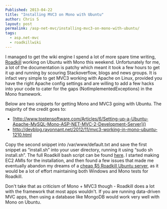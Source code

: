 ```yaml
---
Published: 2013-04-22
title: "Installing MVC3 on Mono with Ubuntu"
author: Chris S
layout: post
permalink: /asp-net-mvc/installing-mvc3-on-mono-with-ubuntu/
tags:
  - asp.net-mvc
  - roadkillwiki
---
```

I managed to get the wiki engine I spend a lot of more spare time writing, [Roadkill][1] working on Ubuntu with Mono this weekend. Unfortunately for me, a lot of the documentation is patchy which meant it took a few hours to get it up and running by scouring Stackoverflow, blogs and news groups. It is infact very simple to get MVC3 working with Apache on Linux, provided you have the right Apache config settings and are willing to add a few hacks into your code to cater for the gaps (NotImplementedExceptions) in the Mono framework.

Below are two snippets for getting Mono and MVC3 going with Ubuntu. The majority of the credit goes to:

<!--more-->

  * [http://www.toptensoftware.com/Articles/6/Setting-up-a-Ubuntu-Apache-MySQL-Mono-ASP-NET-MVC-2-Development-Server]() 
  * <http://devblog.rayonnant.net/2012/11/mvc3-working-in-mono-ubuntu-1210.html>

Copy the second snippet into /var/www/default.txt and save the first snippet as &#8220;install.sh&#8221; into your user directory, running it using &#8220;sudo sh install.sh&#8221;. The full Roadkill bash script can be found [here][2]. I started making EC2 AMIs for the installation, and then found a few issues that made me eventually abandon my dreams of a [cheap $5 Roadkill Ubuntu server][3], as it would be a lot of effort maintaining both Windows and Mono tests for Roadkill.

Don't take that as criticism of Mono + MVC3 though - Roadkill does a lot with the framework that most apps wouldn't. If you are running data-driven MVC apps, then using a database like MongoDB would work very well with Mono on Ubuntu.

<script src="https://gist.github.com/yetanotherchris/5433565.js"></script>  
<script src="https://gist.github.com/yetanotherchris/5433557.js"></script>

 [1]: http://roadkill.codeplex.com
 [2]: https://gist.github.com/yetanotherchris/5426167/
 [3]: http://www.digitalocean.com
